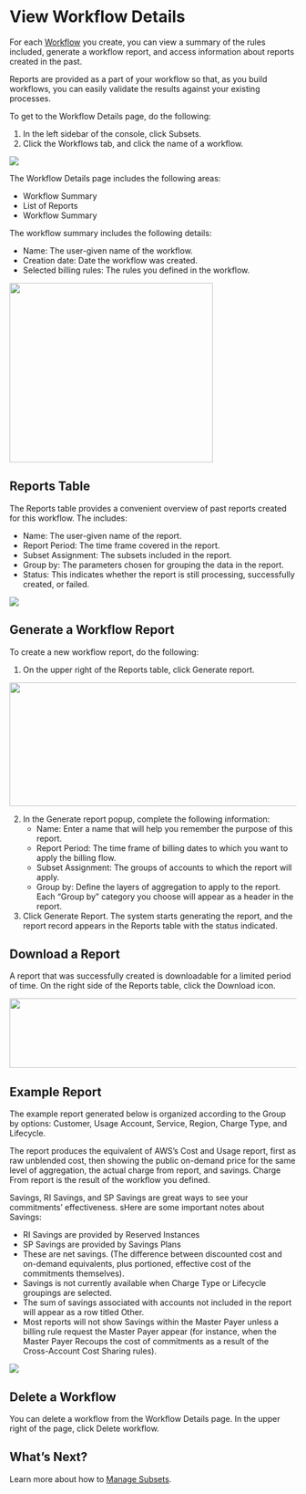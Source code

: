 # View Workflow Details

For each [Workflow](eco/tutorials/manage-workflows) you create, you can view a summary of the rules included, generate a workflow report, and access information about reports created in the past.

Reports are provided as a part of your workflow so that, as you build workflows, you can easily validate the results against your existing processes.

To get to the Workflow Details page, do the following:

1. In the left sidebar of the console, click Subsets.
2. Click the Workflows tab, and click the name of a workflow.

<img src="/eco/_media/tutorials-view-workflow-details-01.png" />

The Workflow Details page includes the following areas:

- Workflow Summary
- List of Reports
- Workflow Summary

The workflow summary includes the following details:

- Name: The user-given name of the workflow.
- Creation date: Date the workflow was created.
- Selected billing rules: The rules you defined in the workflow.

<img src="/eco/_media/tutorials-view-workflow-details-02.png" width="357" height="315" />

## Reports Table

The Reports table provides a convenient overview of past reports created for this workflow. The includes:

- Name: The user-given name of the report.
- Report Period: The time frame covered in the report.
- Subset Assignment: The subsets included in the report.
- Group by: The parameters chosen for grouping the data in the report.
- Status: This indicates whether the report is still processing, successfully created, or failed.

<img src="/eco/_media/tutorials-view-workflow-details-03.png" />

## Generate a Workflow Report

To create a new workflow report, do the following:

1. On the upper right of the Reports table, click Generate report.

<img src="/eco/_media/tutorials-view-workflow-details-04.png" width="600" height="217" />

2. In the Generate report popup, complete the following information:
   - Name: Enter a name that will help you remember the purpose of this report.
   - Report Period: The time frame of billing dates to which you want to apply the billing flow.
   - Subset Assignment: The groups of accounts to which the report will apply.
   - Group by: Define the layers of aggregation to apply to the report. Each “Group by” category you choose will appear as a header in the report.
3. Click Generate Report. The system starts generating the report, and the report record appears in the Reports table with the status indicated.

## Download a Report

A report that was successfully created is downloadable for a limited period of time. On the right side of the Reports table, click the Download icon.

<img src="/eco/_media/tutorials-view-workflow-details-05.png" width="594" height="122" />

## Example Report

The example report generated below is organized according to the Group by options: Customer, Usage Account, Service, Region, Charge Type, and Lifecycle.

The report produces the equivalent of AWS’s Cost and Usage report, first as raw unblended cost, then showing the public on-demand price for the same level of aggregation, the actual charge from report, and savings. Charge From report is the result of the workflow you defined. 

Savings, RI Savings, and SP Savings are great ways to see your commitments’ effectiveness. sHere are some important notes about Savings:

- RI Savings are provided by Reserved Instances
- SP Savings are provided by Savings Plans
- These are net savings. (The difference between discounted cost and on-demand equivalents, plus portioned, effective cost of the commitments themselves).
- Savings is not currently available when Charge Type or Lifecycle groupings are selected.
- The sum of savings associated with accounts not included in the report will appear as a row titled Other.
- Most reports will not show Savings within the Master Payer unless a billing rule request the Master Payer appear (for instance, when the Master Payer Recoups the cost of commitments as a result of the Cross-Account Cost Sharing rules).

<img src="/eco/_media/tutorials-view-workflow-details-06a.png" />

## Delete a Workflow

You can delete a workflow from the Workflow Details page. In the upper right of the page, click Delete workflow.

## What’s Next?

Learn more about how to [Manage Subsets](eco/tutorials/manage-subsets).
